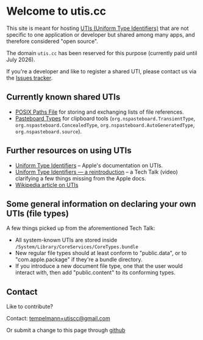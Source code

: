 # Welcome to utis.cc

This site is meant for hosting [UTIs (Uniform Type Identifiers)](https://en.wikipedia.org/wiki/Uniform_Type_Identifier) that are not specific to one application or developer but shared among many apps, and therefore considered "open source".

The domain `utis.cc` has been reserved for this purpose (currently paid until July 2026).

If you're a developer and like to register a shared UTI, please contact us via the [Issues tracker](https://github.com/utiscc/utiscc.github.io/issues).

## Currently known shared UTIs

- [POSIX Paths File](https://github.com/utiscc/DotPathsFileSpec) for storing and exchanging lists of file references.
- [Pasteboard Types](https://utis.cc/nspasteboard.html) for clipboard tools (`org.nspasteboard.TransientType`, `org.nspasteboard.ConcealedType`, `org.nspasteboard.AutoGeneratedType`, `org.nspasteboard.source`).

## Further resources on using UTIs

- [Uniform Type Identifiers](https://developer.apple.com/documentation/uniformtypeidentifiers) – Apple's documentation on UTIs.
- [Uniform Type Identifiers — a reintroduction](https://developer.apple.com/videos/play/tech-talks/10696) – a Tech Talk (video) clarifying a few things missing from the Apple docs.
- [Wikipedia article on UTIs](https://en.wikipedia.org/wiki/Uniform_Type_Identifier)

## Some general information on declaring your own UTIs (file types)

A few things picked up from the aforementioned Tech Talk:

- All system-known UTIs are stored inside `/System/Library/CoreServices/CoreTypes.bundle`
- New regular file types should at least conform to "public.data", or to "com.apple.package" if they're a bundle directory.
- If you introduce a new document file type, one that the user would interact with, then add "public.content" to its conforming types.

## Contact

Like to contribute?

Contact: tempelmann+utiscc@gmail.com

Or submit a change to this page through [github](https://github.com/utiscc/utiscc.github.io)
